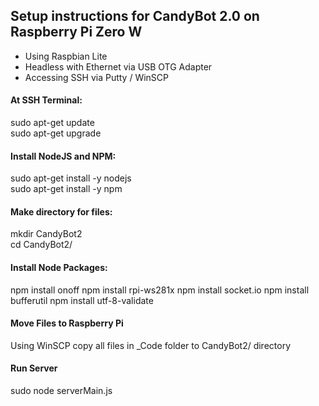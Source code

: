## Setup instructions for CandyBot 2.0 on Raspberry Pi Zero W
- Using Raspbian Lite
- Headless with Ethernet via USB OTG Adapter
- Accessing SSH via Putty / WinSCP

#### At SSH Terminal:  
sudo apt-get update  
sudo apt-get upgrade  

#### Install NodeJS and NPM:  
sudo apt-get install -y nodejs  
sudo apt-get install -y npm  

#### Make directory for files:  
mkdir CandyBot2  
cd CandyBot2/  

#### Install Node Packages:  
npm install onoff
npm install rpi-ws281x
npm install socket.io
npm install bufferutil
npm install utf-8-validate


#### Move Files to Raspberry Pi
Using WinSCP copy all files in _Code folder to CandyBot2/ directory


#### Run Server
sudo node serverMain.js
